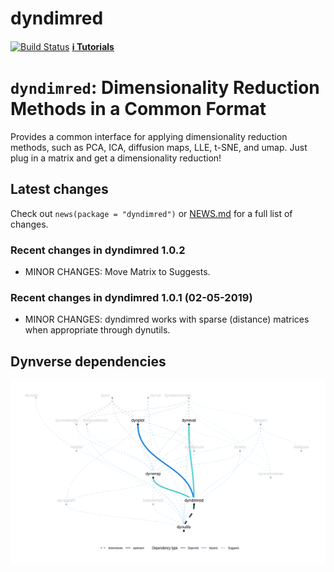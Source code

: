 dyndimred
================

[![Build
Status](https://travis-ci.org/dynverse/dyndimred.svg?branch=master)](https://travis-ci.org/dynverse/dyndimred)
[**ℹ️ Tutorials**](https://dynverse.org)

# `dyndimred`: Dimensionality Reduction Methods in a Common Format

Provides a common interface for applying dimensionality reduction
methods, such as PCA, ICA, diffusion maps, LLE, t-SNE, and umap. Just
plug in a matrix and get a dimensionality reduction\!

## Latest changes

Check out `news(package = "dyndimred")` or [NEWS.md](NEWS.md) for a full
list of
changes.

<!-- This section gets automatically generated from inst/NEWS.md, and also generates inst/NEWS -->

### Recent changes in dyndimred 1.0.2

  - MINOR CHANGES: Move Matrix to Suggests.

### Recent changes in dyndimred 1.0.1 (02-05-2019)

  - MINOR CHANGES: dyndimred works with sparse (distance) matrices when
    appropriate through
dynutils.

## Dynverse dependencies

<!-- Generated by "update_dependency_graphs.R" in the main dynverse repo -->

![](man/figures/dependencies.png)
